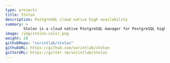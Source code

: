 ```yaml
---
type: projects
title: Stolon
description: PostgreSQL cloud native high availability
summary: >
        Stolon is a cloud native PostgreSQL manager for PostgreSQL high availability. It's cloud native because it'll let you keep an high available PostgreSQL inside your containers (kubernetes integration) but also on every other kind of infrastructure (cloud IaaS, old style infrastructures etc...)
image: /img/stolon-color.png
weight: 20
githubRepo: "sorintlab/stolon"
githubURL: https://github.com/sorintlab/stolon
gitterURL: https://gitter.im/sorintlab/stolon
---
```

